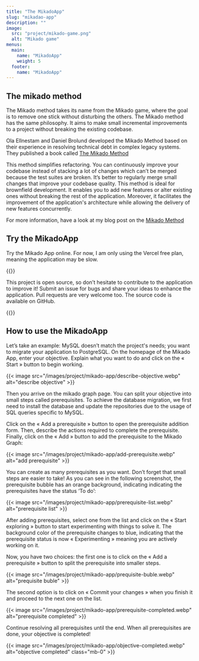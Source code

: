 ```yaml
---
title: "The MikadoApp"
slug: "mikadao-app"
description: ""
image:
  src: "project/mikado-game.png"
  alt: "Mikado game"
menus:
  main:
    name: "MikadoApp"
    weight: 5
  footer:
    name: "MikadoApp"
---
```


## The mikado method

The Mikado method takes its name from the Mikado game, where the goal is to remove one stick without disturbing the others. The Mikado method has the same philosophy. It aims to make small incremental improvements to a project without breaking the existing codebase.

Ola Ellnestam and Daniel Brolund developed the Mikado Method based on their experience in resolving technical debt in complex legacy systems. They published a book called [The Mikado Method](https://www.manning.com/books/the-mikado-method)

This method simplifies refactoring. You can continuously improve your codebase instead of stacking a lot of changes which can’t be merged because the test suites are broken. It’s better to regularly merge small changes that improve your codebase quality. This method is ideal for brownfield development. It enables you to add new features or alter existing ones without breaking the rest of the application. Moreover, it facilitates the improvement of the application's architecture while allowing the delivery of new features concurrently.

For more information, have a look at my blog post on the [Mikado Method](/mikado-method.html)

## Try the MikadoApp
Try the Mikado App online. For now, I am only using the Vercel free plan, meaning the application may be slow.

{{<external-link href="https://mikado-method-teal.vercel.app" label="Try the MikadoApp" >}}

This project is open source, so don’t hesitate to contribute to the application to improve it! Submit an issue for bugs and share your ideas to enhance the application. Pull requests are very welcome too. The source code is available on
GitHub.

{{<external-link href="https://github.com/arnolanglade/mikado-app" label="Sources on GitHub" >}}

## How to use the MikadoApp
Let’s take an example: MySQL doesn’t match the project's needs; you want to migrate your application to PostgreSQL.
On the homepage of the Mikado App, enter your objective. Explain what you want to do and click on the « Start » button to begin working.

{{< image src="/images/project/mikado-app/describe-objective.webp" alt="describe objective" >}}

Then you arrive on the mikado graph page. You can split your objective into small steps called prerequisites. To achieve the database migration, we first need to install the database and  update the repositories due to the usage of SQL queries specific to MySQL.

Click on the « Add a prerequisite » button to open the prerequisite addition form. Then, describe the actions required to complete the prerequisite. Finally, click on the « Add » button to add the prerequisite to the Mikado Graph:

{{< image src="/images/project/mikado-app/add-prerequisite.webp" alt="add prerequisite" >}}

You can create as many prerequisites as you want. Don’t forget that small steps are easier to take! As you can see in the following screenshot, the prerequisite bubble has an orange background, indicating indicating the prerequisites have the status ‘To do’:

{{< image src="/images/project/mikado-app/prerequisite-list.webp" alt="prerequisite list" >}}

After adding prerequisites, select one from the list and click on the « Start exploring » button to start experimenting with things to solve it. The background color of the prerequisite changes to blue, indicating that the prerequisite status is now « Experimenting » meaning you are actively working on it.

Now, you have two choices: the first one is to click on the « Add a prerequisite » button to split the prerequisite into smaller steps.

{{< image src="/images/project/mikado-app/prequisite-buble.webp" alt="prequisite buble" >}}

The second option is to click on « Commit your changes » when you finish it and proceed to the next one on the list.

{{< image src="/images/project/mikado-app/prerequisite-completed.webp" alt="prerequisite completed" >}}

Continue resolving all prerequisites until the end. When all prerequisites are done, your objective is completed!

{{< image src="/images/project/mikado-app/objective-completed.webp" alt="objective completed" class="mb-0" >}}
